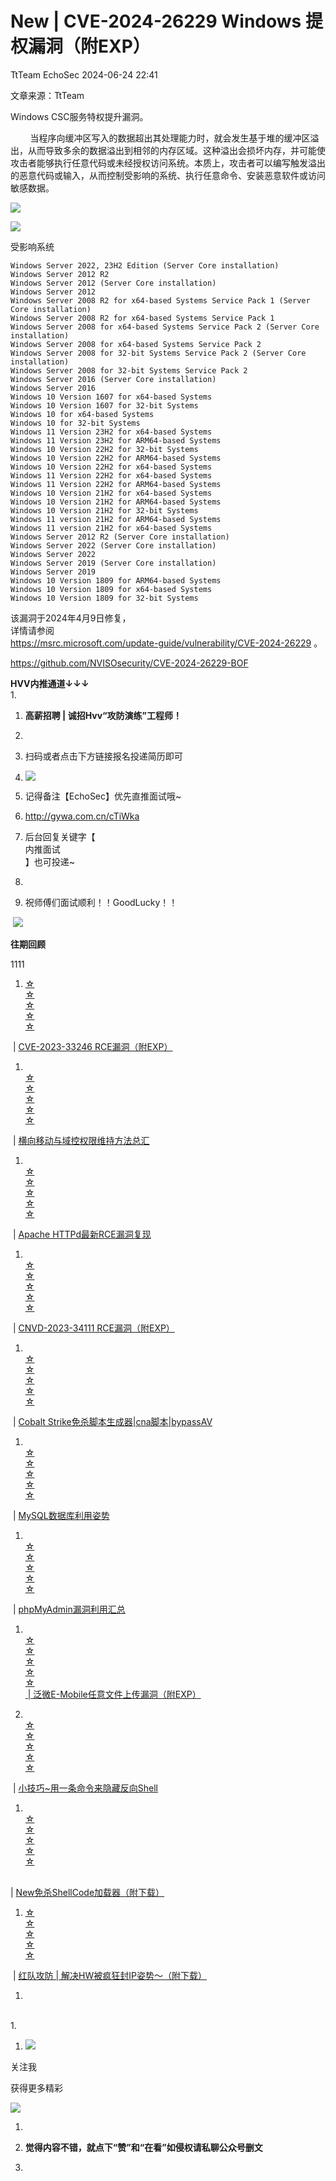 #  New | CVE-2024-26229 Windows 提权漏洞（附EXP）   
TtTeam  EchoSec   2024-06-24 22:41  
  
文章来源：TtTeam  
  
Windows CSC服务特权提升漏洞。  
  
        当程序向缓冲区写入的数据超出其处理能力时，就会发生基于堆的缓冲区溢出，从而导致多余的数据溢出到相邻的内存区域。这种溢出会损坏内存，并可能使攻击者能够执行任意代码或未经授权访问系统。本质上，攻击者可以编写触发溢出的恶意代码或输入，从而控制受影响的系统、执行任意命令、安装恶意软件或访问敏感数据。  
  
![](https://mmbiz.qpic.cn/sz_mmbiz_png/0HlywncJbB0tfDpUNTWwiakS4icofldeo3DQgSJ9iaicnQAnib1wAibwIsVS8ib6iaNxGhjA30690sOVrCtj0w2WoiaD3Fg/640?wx_fmt=png&from=appmsg "")  
  
![](https://mmbiz.qpic.cn/sz_mmbiz_png/0HlywncJbB0tfDpUNTWwiakS4icofldeo3hF7TDlGXZmjujKm3gykH50vibVHrMHsE5oRR7hibbIARpiavZibX2B0AMw/640?wx_fmt=png&from=appmsg "")  
  
受影响系统  
```
Windows Server 2022, 23H2 Edition (Server Core installation)
Windows Server 2012 R2
Windows Server 2012 (Server Core installation)
Windows Server 2012
Windows Server 2008 R2 for x64-based Systems Service Pack 1 (Server Core installation)
Windows Server 2008 R2 for x64-based Systems Service Pack 1
Windows Server 2008 for x64-based Systems Service Pack 2 (Server Core installation)
Windows Server 2008 for x64-based Systems Service Pack 2
Windows Server 2008 for 32-bit Systems Service Pack 2 (Server Core installation)
Windows Server 2008 for 32-bit Systems Service Pack 2
Windows Server 2016 (Server Core installation)
Windows Server 2016
Windows 10 Version 1607 for x64-based Systems
Windows 10 Version 1607 for 32-bit Systems
Windows 10 for x64-based Systems
Windows 10 for 32-bit Systems
Windows 11 Version 23H2 for x64-based Systems
Windows 11 Version 23H2 for ARM64-based Systems
Windows 10 Version 22H2 for 32-bit Systems
Windows 10 Version 22H2 for ARM64-based Systems
Windows 10 Version 22H2 for x64-based Systems
Windows 11 Version 22H2 for x64-based Systems
Windows 11 Version 22H2 for ARM64-based Systems
Windows 10 Version 21H2 for x64-based Systems
Windows 10 Version 21H2 for ARM64-based Systems
Windows 10 Version 21H2 for 32-bit Systems
Windows 11 version 21H2 for ARM64-based Systems
Windows 11 version 21H2 for x64-based Systems
Windows Server 2012 R2 (Server Core installation)
Windows Server 2022 (Server Core installation)
Windows Server 2022
Windows Server 2019 (Server Core installation)
Windows Server 2019
Windows 10 Version 1809 for ARM64-based Systems
Windows 10 Version 1809 for x64-based Systems
Windows 10 Version 1809 for 32-bit Systems
```  
  
  
该漏洞于2024年4月9日修复，  
详情请参阅  
https://msrc.microsoft.com/update-guide/vulnerability/CVE-2024-26229 。  
  
  
https://github.com/NVISOsecurity/CVE-2024-26229-BOF  
  
**HVV内推通道↓↓↓**  
1.   
1. **高薪招聘 | 诚招Hvv“攻防演练”工程师！**  
  
1.   
1. 扫码或者点击下方链接报名投递简历即可  
  
1. ![](https://mmbiz.qpic.cn/mmbiz_png/vvO7f1bFAvUiartH39iaicT16dfYYHRZYvz2KBaDv6E2caFv5ibrH6zr6LaFhH4dgVewAYibywHGgqcgnxhPRtfZ3dQ/640?wx_fmt=png "")  
  
1. 记得备注【EchoSec】优先直推面试哦~  
  
1. http://gywa.com.cn/cTiWka  
  
1. 后台回复关键字【  
内推面试  
】也可投递~  
  
1.   
1. 祝师傅们面试顺利！！GoodLucky！！  
  
 ![](https://mmbiz.qpic.cn/mmbiz_png/vvO7f1bFAvWvSib3qGID65IIhLcR3wQvaO8Z3pdR5jlDkCwnbSoK5dXpye5yrSlnh1e8NmhmCibuuRqHU2wFo7VQ/640?wx_fmt=png "")  
  
**往期回顾**  
  
1111  
1. [☆](http://mp.weixin.qq.com/s?__biz=MzU3MTU3NTY2NA==&mid=2247484374&idx=1&sn=f98119b165319ea399cf3252e5976532&chksm=fcdf5fc9cba8d6df1080aa1d8e86c67bb873bcd40139293f8f63279c2df44946023ed6460cb5&scene=21#wechat_redirect)  
[☆](http://mp.weixin.qq.com/s?__biz=MzU3MTU3NTY2NA==&mid=2247484374&idx=1&sn=f98119b165319ea399cf3252e5976532&chksm=fcdf5fc9cba8d6df1080aa1d8e86c67bb873bcd40139293f8f63279c2df44946023ed6460cb5&scene=21#wechat_redirect)  
[☆](http://mp.weixin.qq.com/s?__biz=MzU3MTU3NTY2NA==&mid=2247484374&idx=1&sn=f98119b165319ea399cf3252e5976532&chksm=fcdf5fc9cba8d6df1080aa1d8e86c67bb873bcd40139293f8f63279c2df44946023ed6460cb5&scene=21#wechat_redirect)  
[☆](http://mp.weixin.qq.com/s?__biz=MzU3MTU3NTY2NA==&mid=2247484374&idx=1&sn=f98119b165319ea399cf3252e5976532&chksm=fcdf5fc9cba8d6df1080aa1d8e86c67bb873bcd40139293f8f63279c2df44946023ed6460cb5&scene=21#wechat_redirect)  
[☆](http://mp.weixin.qq.com/s?__biz=MzU3MTU3NTY2NA==&mid=2247484374&idx=1&sn=f98119b165319ea399cf3252e5976532&chksm=fcdf5fc9cba8d6df1080aa1d8e86c67bb873bcd40139293f8f63279c2df44946023ed6460cb5&scene=21#wechat_redirect)  
  
 | [CVE-2023-33246 RCE漏洞（附EXP）](http://mp.weixin.qq.com/s?__biz=MzU3MTU3NTY2NA==&mid=2247487479&idx=1&sn=0344b67820f235cef4e6ba59c6e3c181&chksm=fcdf53e8cba8dafecadb3eae5728d5238040b85f25612bc1bd9cc01fcc2a339f88276ecaee7b&scene=21#wechat_redirect)  
  
  
1. [](http://mp.weixin.qq.com/s?__biz=MzU3MTU3NTY2NA==&mid=2247484070&idx=1&sn=d0b1b7bd8687c452ccfa10d11218985e&chksm=fcdf5eb9cba8d7af7059dd9d0de041c2ef5eb7b4986d59fac34f62f5e4b705c42aea4018c318&scene=21#wechat_redirect)  
[☆](http://mp.weixin.qq.com/s?__biz=MzU3MTU3NTY2NA==&mid=2247484374&idx=1&sn=f98119b165319ea399cf3252e5976532&chksm=fcdf5fc9cba8d6df1080aa1d8e86c67bb873bcd40139293f8f63279c2df44946023ed6460cb5&scene=21#wechat_redirect)  
[☆](http://mp.weixin.qq.com/s?__biz=MzU3MTU3NTY2NA==&mid=2247484374&idx=1&sn=f98119b165319ea399cf3252e5976532&chksm=fcdf5fc9cba8d6df1080aa1d8e86c67bb873bcd40139293f8f63279c2df44946023ed6460cb5&scene=21#wechat_redirect)  
[☆](http://mp.weixin.qq.com/s?__biz=MzU3MTU3NTY2NA==&mid=2247484374&idx=1&sn=f98119b165319ea399cf3252e5976532&chksm=fcdf5fc9cba8d6df1080aa1d8e86c67bb873bcd40139293f8f63279c2df44946023ed6460cb5&scene=21#wechat_redirect)  
[☆](http://mp.weixin.qq.com/s?__biz=MzU3MTU3NTY2NA==&mid=2247484374&idx=1&sn=f98119b165319ea399cf3252e5976532&chksm=fcdf5fc9cba8d6df1080aa1d8e86c67bb873bcd40139293f8f63279c2df44946023ed6460cb5&scene=21#wechat_redirect)  
[☆](http://mp.weixin.qq.com/s?__biz=MzU3MTU3NTY2NA==&mid=2247484374&idx=1&sn=f98119b165319ea399cf3252e5976532&chksm=fcdf5fc9cba8d6df1080aa1d8e86c67bb873bcd40139293f8f63279c2df44946023ed6460cb5&scene=21#wechat_redirect)  
  
 | [横向移动与域控权限维持方法总汇](http://mp.weixin.qq.com/s?__biz=MzU3MTU3NTY2NA==&mid=2247484308&idx=1&sn=dffaf96b424952c365fd22f733f696f7&chksm=fcdf5f8bcba8d69d58ebaa0da04fbc2b4bf236df6e763d3da4addc097b559f71edfb48ae9712&scene=21#wechat_redirect)  
  
  
1. [](http://mp.weixin.qq.com/s?__biz=MzU3MTU3NTY2NA==&mid=2247484076&idx=1&sn=6af2e134ac579e48697f2ee6b7279a4e&chksm=fcdf5eb3cba8d7a5f545a558c13e184c82bf1bb0dd281a4d7ade4e11fa1e647ac447322fe8af&scene=21#wechat_redirect)  
[☆](http://mp.weixin.qq.com/s?__biz=MzU3MTU3NTY2NA==&mid=2247484374&idx=1&sn=f98119b165319ea399cf3252e5976532&chksm=fcdf5fc9cba8d6df1080aa1d8e86c67bb873bcd40139293f8f63279c2df44946023ed6460cb5&scene=21#wechat_redirect)  
[☆](http://mp.weixin.qq.com/s?__biz=MzU3MTU3NTY2NA==&mid=2247484374&idx=1&sn=f98119b165319ea399cf3252e5976532&chksm=fcdf5fc9cba8d6df1080aa1d8e86c67bb873bcd40139293f8f63279c2df44946023ed6460cb5&scene=21#wechat_redirect)  
[☆](http://mp.weixin.qq.com/s?__biz=MzU3MTU3NTY2NA==&mid=2247484374&idx=1&sn=f98119b165319ea399cf3252e5976532&chksm=fcdf5fc9cba8d6df1080aa1d8e86c67bb873bcd40139293f8f63279c2df44946023ed6460cb5&scene=21#wechat_redirect)  
[☆](http://mp.weixin.qq.com/s?__biz=MzU3MTU3NTY2NA==&mid=2247484374&idx=1&sn=f98119b165319ea399cf3252e5976532&chksm=fcdf5fc9cba8d6df1080aa1d8e86c67bb873bcd40139293f8f63279c2df44946023ed6460cb5&scene=21#wechat_redirect)  
[☆](http://mp.weixin.qq.com/s?__biz=MzU3MTU3NTY2NA==&mid=2247484374&idx=1&sn=f98119b165319ea399cf3252e5976532&chksm=fcdf5fc9cba8d6df1080aa1d8e86c67bb873bcd40139293f8f63279c2df44946023ed6460cb5&scene=21#wechat_redirect)  
  
 | [Apache HTTPd最新RCE漏洞复现](http://mp.weixin.qq.com/s?__biz=MzU3MTU3NTY2NA==&mid=2247484184&idx=1&sn=f9286573a97bd404e43622c0235aa357&chksm=fcdf5f07cba8d611dc7d8c479b47e312b95194ec5634c6fe46867719bea8de051681dd777558&scene=21#wechat_redirect)  
  
  
1. [](http://mp.weixin.qq.com/s?__biz=MzU3MTU3NTY2NA==&mid=2247484184&idx=1&sn=f9286573a97bd404e43622c0235aa357&chksm=fcdf5f07cba8d611dc7d8c479b47e312b95194ec5634c6fe46867719bea8de051681dd777558&scene=21#wechat_redirect)  
[☆](http://mp.weixin.qq.com/s?__biz=MzU3MTU3NTY2NA==&mid=2247484374&idx=1&sn=f98119b165319ea399cf3252e5976532&chksm=fcdf5fc9cba8d6df1080aa1d8e86c67bb873bcd40139293f8f63279c2df44946023ed6460cb5&scene=21#wechat_redirect)  
[☆](http://mp.weixin.qq.com/s?__biz=MzU3MTU3NTY2NA==&mid=2247484374&idx=1&sn=f98119b165319ea399cf3252e5976532&chksm=fcdf5fc9cba8d6df1080aa1d8e86c67bb873bcd40139293f8f63279c2df44946023ed6460cb5&scene=21#wechat_redirect)  
[☆](http://mp.weixin.qq.com/s?__biz=MzU3MTU3NTY2NA==&mid=2247484374&idx=1&sn=f98119b165319ea399cf3252e5976532&chksm=fcdf5fc9cba8d6df1080aa1d8e86c67bb873bcd40139293f8f63279c2df44946023ed6460cb5&scene=21#wechat_redirect)  
[☆](http://mp.weixin.qq.com/s?__biz=MzU3MTU3NTY2NA==&mid=2247484374&idx=1&sn=f98119b165319ea399cf3252e5976532&chksm=fcdf5fc9cba8d6df1080aa1d8e86c67bb873bcd40139293f8f63279c2df44946023ed6460cb5&scene=21#wechat_redirect)  
[☆](http://mp.weixin.qq.com/s?__biz=MzU3MTU3NTY2NA==&mid=2247484374&idx=1&sn=f98119b165319ea399cf3252e5976532&chksm=fcdf5fc9cba8d6df1080aa1d8e86c67bb873bcd40139293f8f63279c2df44946023ed6460cb5&scene=21#wechat_redirect)  
  
 | [CNVD-2023-34111 RCE漏洞（附EXP）](http://mp.weixin.qq.com/s?__biz=MzU3MTU3NTY2NA==&mid=2247487473&idx=1&sn=05f60bd9badc889e1bc2bc56e9c776ab&chksm=fcdf53eecba8daf8ec1905ed03e31edf632c4a10f29e4002e66cc1a52487c368de52c341987f&scene=21#wechat_redirect)  
  
  
1. [](http://mp.weixin.qq.com/s?__biz=MzU3MTU3NTY2NA==&mid=2247484308&idx=1&sn=dffaf96b424952c365fd22f733f696f7&chksm=fcdf5f8bcba8d69d58ebaa0da04fbc2b4bf236df6e763d3da4addc097b559f71edfb48ae9712&scene=21#wechat_redirect)  
[☆](http://mp.weixin.qq.com/s?__biz=MzU3MTU3NTY2NA==&mid=2247484374&idx=1&sn=f98119b165319ea399cf3252e5976532&chksm=fcdf5fc9cba8d6df1080aa1d8e86c67bb873bcd40139293f8f63279c2df44946023ed6460cb5&scene=21#wechat_redirect)  
[☆](http://mp.weixin.qq.com/s?__biz=MzU3MTU3NTY2NA==&mid=2247484374&idx=1&sn=f98119b165319ea399cf3252e5976532&chksm=fcdf5fc9cba8d6df1080aa1d8e86c67bb873bcd40139293f8f63279c2df44946023ed6460cb5&scene=21#wechat_redirect)  
[☆](http://mp.weixin.qq.com/s?__biz=MzU3MTU3NTY2NA==&mid=2247484374&idx=1&sn=f98119b165319ea399cf3252e5976532&chksm=fcdf5fc9cba8d6df1080aa1d8e86c67bb873bcd40139293f8f63279c2df44946023ed6460cb5&scene=21#wechat_redirect)  
[☆](http://mp.weixin.qq.com/s?__biz=MzU3MTU3NTY2NA==&mid=2247484374&idx=1&sn=f98119b165319ea399cf3252e5976532&chksm=fcdf5fc9cba8d6df1080aa1d8e86c67bb873bcd40139293f8f63279c2df44946023ed6460cb5&scene=21#wechat_redirect)  
[☆](http://mp.weixin.qq.com/s?__biz=MzU3MTU3NTY2NA==&mid=2247484374&idx=1&sn=f98119b165319ea399cf3252e5976532&chksm=fcdf5fc9cba8d6df1080aa1d8e86c67bb873bcd40139293f8f63279c2df44946023ed6460cb5&scene=21#wechat_redirect)  
  
 | [Cobalt Strike免杀脚本生成器|cna脚本|bypassAV](http://mp.weixin.qq.com/s?__biz=MzU3MTU3NTY2NA==&mid=2247484070&idx=1&sn=d0b1b7bd8687c452ccfa10d11218985e&chksm=fcdf5eb9cba8d7af7059dd9d0de041c2ef5eb7b4986d59fac34f62f5e4b705c42aea4018c318&scene=21#wechat_redirect)  
  
  
1. [](http://mp.weixin.qq.com/s?__biz=MzU3MTU3NTY2NA==&mid=2247484268&idx=1&sn=cbbcf96a16f4115a277f7b178f58fbfd&chksm=fcdf5f73cba8d6654a8da5bc3c00a6c2997263869f74e7be9316bbc6e4e527e317e999539d4b&scene=21#wechat_redirect)  
[☆](http://mp.weixin.qq.com/s?__biz=MzU3MTU3NTY2NA==&mid=2247484374&idx=1&sn=f98119b165319ea399cf3252e5976532&chksm=fcdf5fc9cba8d6df1080aa1d8e86c67bb873bcd40139293f8f63279c2df44946023ed6460cb5&scene=21#wechat_redirect)  
[☆](http://mp.weixin.qq.com/s?__biz=MzU3MTU3NTY2NA==&mid=2247484374&idx=1&sn=f98119b165319ea399cf3252e5976532&chksm=fcdf5fc9cba8d6df1080aa1d8e86c67bb873bcd40139293f8f63279c2df44946023ed6460cb5&scene=21#wechat_redirect)  
[☆](http://mp.weixin.qq.com/s?__biz=MzU3MTU3NTY2NA==&mid=2247484374&idx=1&sn=f98119b165319ea399cf3252e5976532&chksm=fcdf5fc9cba8d6df1080aa1d8e86c67bb873bcd40139293f8f63279c2df44946023ed6460cb5&scene=21#wechat_redirect)  
[☆](http://mp.weixin.qq.com/s?__biz=MzU3MTU3NTY2NA==&mid=2247484374&idx=1&sn=f98119b165319ea399cf3252e5976532&chksm=fcdf5fc9cba8d6df1080aa1d8e86c67bb873bcd40139293f8f63279c2df44946023ed6460cb5&scene=21#wechat_redirect)  
[☆](http://mp.weixin.qq.com/s?__biz=MzU3MTU3NTY2NA==&mid=2247484374&idx=1&sn=f98119b165319ea399cf3252e5976532&chksm=fcdf5fc9cba8d6df1080aa1d8e86c67bb873bcd40139293f8f63279c2df44946023ed6460cb5&scene=21#wechat_redirect)  
  
 | [MySQL数据库利用姿势](http://mp.weixin.qq.com/s?__biz=MzU3MTU3NTY2NA==&mid=2247484823&idx=1&sn=90bcbbbfc7b8b4b22204fd0bb767976e&chksm=fcdf5988cba8d09e3e34149a546f0301ae210f02550b36aad3de051ec2c6f877b25d980bec16&scene=21#wechat_redirect)  
  
  
1. [](http://mp.weixin.qq.com/s?__biz=MzU3MTU3NTY2NA==&mid=2247484271&idx=1&sn=b07fd5a4b7a0d2430281e76c30cbb4eb&chksm=fcdf5f70cba8d6665a709a2da2bb4ea15751777d3a81818a19d52fe4b5a8306c756f0995bda5&scene=21#wechat_redirect)  
[☆](http://mp.weixin.qq.com/s?__biz=MzU3MTU3NTY2NA==&mid=2247484374&idx=1&sn=f98119b165319ea399cf3252e5976532&chksm=fcdf5fc9cba8d6df1080aa1d8e86c67bb873bcd40139293f8f63279c2df44946023ed6460cb5&scene=21#wechat_redirect)  
[☆](http://mp.weixin.qq.com/s?__biz=MzU3MTU3NTY2NA==&mid=2247484374&idx=1&sn=f98119b165319ea399cf3252e5976532&chksm=fcdf5fc9cba8d6df1080aa1d8e86c67bb873bcd40139293f8f63279c2df44946023ed6460cb5&scene=21#wechat_redirect)  
[☆](http://mp.weixin.qq.com/s?__biz=MzU3MTU3NTY2NA==&mid=2247484374&idx=1&sn=f98119b165319ea399cf3252e5976532&chksm=fcdf5fc9cba8d6df1080aa1d8e86c67bb873bcd40139293f8f63279c2df44946023ed6460cb5&scene=21#wechat_redirect)  
[☆](http://mp.weixin.qq.com/s?__biz=MzU3MTU3NTY2NA==&mid=2247484374&idx=1&sn=f98119b165319ea399cf3252e5976532&chksm=fcdf5fc9cba8d6df1080aa1d8e86c67bb873bcd40139293f8f63279c2df44946023ed6460cb5&scene=21#wechat_redirect)  
[☆](http://mp.weixin.qq.com/s?__biz=MzU3MTU3NTY2NA==&mid=2247484374&idx=1&sn=f98119b165319ea399cf3252e5976532&chksm=fcdf5fc9cba8d6df1080aa1d8e86c67bb873bcd40139293f8f63279c2df44946023ed6460cb5&scene=21#wechat_redirect)  
  
 | [phpMyAdmin漏洞利用汇总](http://mp.weixin.qq.com/s?__biz=MzU3MTU3NTY2NA==&mid=2247484271&idx=1&sn=b07fd5a4b7a0d2430281e76c30cbb4eb&chksm=fcdf5f70cba8d6665a709a2da2bb4ea15751777d3a81818a19d52fe4b5a8306c756f0995bda5&scene=21#wechat_redirect)  
  
  
1. [](http://mp.weixin.qq.com/s?__biz=MzU3MTU3NTY2NA==&mid=2247484271&idx=1&sn=b07fd5a4b7a0d2430281e76c30cbb4eb&chksm=fcdf5f70cba8d6665a709a2da2bb4ea15751777d3a81818a19d52fe4b5a8306c756f0995bda5&scene=21#wechat_redirect)  
[☆](http://mp.weixin.qq.com/s?__biz=MzU3MTU3NTY2NA==&mid=2247484374&idx=1&sn=f98119b165319ea399cf3252e5976532&chksm=fcdf5fc9cba8d6df1080aa1d8e86c67bb873bcd40139293f8f63279c2df44946023ed6460cb5&scene=21#wechat_redirect)  
[☆](http://mp.weixin.qq.com/s?__biz=MzU3MTU3NTY2NA==&mid=2247484374&idx=1&sn=f98119b165319ea399cf3252e5976532&chksm=fcdf5fc9cba8d6df1080aa1d8e86c67bb873bcd40139293f8f63279c2df44946023ed6460cb5&scene=21#wechat_redirect)  
[☆](http://mp.weixin.qq.com/s?__biz=MzU3MTU3NTY2NA==&mid=2247484374&idx=1&sn=f98119b165319ea399cf3252e5976532&chksm=fcdf5fc9cba8d6df1080aa1d8e86c67bb873bcd40139293f8f63279c2df44946023ed6460cb5&scene=21#wechat_redirect)  
[☆](http://mp.weixin.qq.com/s?__biz=MzU3MTU3NTY2NA==&mid=2247484374&idx=1&sn=f98119b165319ea399cf3252e5976532&chksm=fcdf5fc9cba8d6df1080aa1d8e86c67bb873bcd40139293f8f63279c2df44946023ed6460cb5&scene=21#wechat_redirect)  
[☆](http://mp.weixin.qq.com/s?__biz=MzU3MTU3NTY2NA==&mid=2247484374&idx=1&sn=f98119b165319ea399cf3252e5976532&chksm=fcdf5fc9cba8d6df1080aa1d8e86c67bb873bcd40139293f8f63279c2df44946023ed6460cb5&scene=21#wechat_redirect)  
[ | 泛微E-Mobile任意文件上传漏洞（附EXP）](http://mp.weixin.qq.com/s?__biz=MzU3MTU3NTY2NA==&mid=2247487464&idx=1&sn=fb5391a43f46cdda680366e1433a4065&chksm=fcdf53f7cba8dae19120faf7bf9797bd58ef3dcffe15038d033771c6c9c295a3fdb21fa6f8eb&scene=21#wechat_redirect)  
  
  
1. [](http://mp.weixin.qq.com/s?__biz=MzU3MTU3NTY2NA==&mid=2247487440&idx=1&sn=26caf45279fc94cddb4afd15957ab903&chksm=fcdf53cfcba8dad95094622e9c6490b5499d4e20d87837c20ff76af8a748f9cf0f3f28477658&scene=21#wechat_redirect)  
[☆](http://mp.weixin.qq.com/s?__biz=MzU3MTU3NTY2NA==&mid=2247484374&idx=1&sn=f98119b165319ea399cf3252e5976532&chksm=fcdf5fc9cba8d6df1080aa1d8e86c67bb873bcd40139293f8f63279c2df44946023ed6460cb5&scene=21#wechat_redirect)  
[☆](http://mp.weixin.qq.com/s?__biz=MzU3MTU3NTY2NA==&mid=2247484374&idx=1&sn=f98119b165319ea399cf3252e5976532&chksm=fcdf5fc9cba8d6df1080aa1d8e86c67bb873bcd40139293f8f63279c2df44946023ed6460cb5&scene=21#wechat_redirect)  
[☆](http://mp.weixin.qq.com/s?__biz=MzU3MTU3NTY2NA==&mid=2247484374&idx=1&sn=f98119b165319ea399cf3252e5976532&chksm=fcdf5fc9cba8d6df1080aa1d8e86c67bb873bcd40139293f8f63279c2df44946023ed6460cb5&scene=21#wechat_redirect)  
[☆](http://mp.weixin.qq.com/s?__biz=MzU3MTU3NTY2NA==&mid=2247484374&idx=1&sn=f98119b165319ea399cf3252e5976532&chksm=fcdf5fc9cba8d6df1080aa1d8e86c67bb873bcd40139293f8f63279c2df44946023ed6460cb5&scene=21#wechat_redirect)  
[☆](http://mp.weixin.qq.com/s?__biz=MzU3MTU3NTY2NA==&mid=2247484374&idx=1&sn=f98119b165319ea399cf3252e5976532&chksm=fcdf5fc9cba8d6df1080aa1d8e86c67bb873bcd40139293f8f63279c2df44946023ed6460cb5&scene=21#wechat_redirect)  
  
 | [小技巧~用一条命令来隐藏反向Shell](http://mp.weixin.qq.com/s?__biz=MzU3MTU3NTY2NA==&mid=2247487440&idx=1&sn=26caf45279fc94cddb4afd15957ab903&chksm=fcdf53cfcba8dad95094622e9c6490b5499d4e20d87837c20ff76af8a748f9cf0f3f28477658&scene=21#wechat_redirect)  
  
  
1. [](http://mp.weixin.qq.com/s?__biz=MzU3MTU3NTY2NA==&mid=2247487440&idx=1&sn=26caf45279fc94cddb4afd15957ab903&chksm=fcdf53cfcba8dad95094622e9c6490b5499d4e20d87837c20ff76af8a748f9cf0f3f28477658&scene=21#wechat_redirect)  
[☆](http://mp.weixin.qq.com/s?__biz=MzU3MTU3NTY2NA==&mid=2247484374&idx=1&sn=f98119b165319ea399cf3252e5976532&chksm=fcdf5fc9cba8d6df1080aa1d8e86c67bb873bcd40139293f8f63279c2df44946023ed6460cb5&scene=21#wechat_redirect)  
[☆](http://mp.weixin.qq.com/s?__biz=MzU3MTU3NTY2NA==&mid=2247484374&idx=1&sn=f98119b165319ea399cf3252e5976532&chksm=fcdf5fc9cba8d6df1080aa1d8e86c67bb873bcd40139293f8f63279c2df44946023ed6460cb5&scene=21#wechat_redirect)  
[☆](http://mp.weixin.qq.com/s?__biz=MzU3MTU3NTY2NA==&mid=2247484374&idx=1&sn=f98119b165319ea399cf3252e5976532&chksm=fcdf5fc9cba8d6df1080aa1d8e86c67bb873bcd40139293f8f63279c2df44946023ed6460cb5&scene=21#wechat_redirect)  
[☆](http://mp.weixin.qq.com/s?__biz=MzU3MTU3NTY2NA==&mid=2247484374&idx=1&sn=f98119b165319ea399cf3252e5976532&chksm=fcdf5fc9cba8d6df1080aa1d8e86c67bb873bcd40139293f8f63279c2df44946023ed6460cb5&scene=21#wechat_redirect)  
[☆](http://mp.weixin.qq.com/s?__biz=MzU3MTU3NTY2NA==&mid=2247484374&idx=1&sn=f98119b165319ea399cf3252e5976532&chksm=fcdf5fc9cba8d6df1080aa1d8e86c67bb873bcd40139293f8f63279c2df44946023ed6460cb5&scene=21#wechat_redirect)  
  
   
| [New免杀ShellCode加载器（附下载）](http://mp.weixin.qq.com/s?__biz=MzU3MTU3NTY2NA==&mid=2247487432&idx=1&sn=8f1aa7f1d663858264ed268ae0e4e7e7&chksm=fcdf53d7cba8dac16b53dc21b1062b16649b814ddaef3e79de5c5377219935f1b9490a3bc72c&scene=21#wechat_redirect)  
  
  
1. [☆](http://mp.weixin.qq.com/s?__biz=MzU3MTU3NTY2NA==&mid=2247484374&idx=1&sn=f98119b165319ea399cf3252e5976532&chksm=fcdf5fc9cba8d6df1080aa1d8e86c67bb873bcd40139293f8f63279c2df44946023ed6460cb5&scene=21#wechat_redirect)  
[☆](http://mp.weixin.qq.com/s?__biz=MzU3MTU3NTY2NA==&mid=2247484374&idx=1&sn=f98119b165319ea399cf3252e5976532&chksm=fcdf5fc9cba8d6df1080aa1d8e86c67bb873bcd40139293f8f63279c2df44946023ed6460cb5&scene=21#wechat_redirect)  
[☆](http://mp.weixin.qq.com/s?__biz=MzU3MTU3NTY2NA==&mid=2247484374&idx=1&sn=f98119b165319ea399cf3252e5976532&chksm=fcdf5fc9cba8d6df1080aa1d8e86c67bb873bcd40139293f8f63279c2df44946023ed6460cb5&scene=21#wechat_redirect)  
[☆](http://mp.weixin.qq.com/s?__biz=MzU3MTU3NTY2NA==&mid=2247484374&idx=1&sn=f98119b165319ea399cf3252e5976532&chksm=fcdf5fc9cba8d6df1080aa1d8e86c67bb873bcd40139293f8f63279c2df44946023ed6460cb5&scene=21#wechat_redirect)  
[☆](http://mp.weixin.qq.com/s?__biz=MzU3MTU3NTY2NA==&mid=2247484374&idx=1&sn=f98119b165319ea399cf3252e5976532&chksm=fcdf5fc9cba8d6df1080aa1d8e86c67bb873bcd40139293f8f63279c2df44946023ed6460cb5&scene=21#wechat_redirect)  
  
 | [红队攻防 | 解决HW被疯狂封IP姿势～（附下载）](http://mp.weixin.qq.com/s?__biz=MzU3MTU3NTY2NA==&mid=2247487413&idx=1&sn=7cb9ecc5df0e78d9c73b6dcad064eb16&chksm=fcdf53aacba8dabc1eb24b9cd3df4554f0a83a9657170ec3167f2e718dea45024374abf704f7&scene=21#wechat_redirect)  
  
  
1.   
   
1.   
1. ![](https://mmbiz.qpic.cn/mmbiz_png/vvO7f1bFAvWR5RScYlUsqTtj0TWP0UvTL90icIibdrGQ5jicvqWFo3ZfrDL4HKjjU2dsK0MtNjfRnsMJuXMcUDNibA/640?wx_fmt=png "")  
  
关注我  
  
获得更多精彩  
  
![](https://mmbiz.qpic.cn/mmbiz_jpg/vvO7f1bFAvWvSib3qGID65IIhLcR3wQvauna7g74hhUBYS8A99NMyhkmMf6MpvtvUWUZA0YAhO1hQZvPYlAwXwA/640?wx_fmt=jpeg "")  
  
  
1.   
1. **觉得内容不错，就点下“赞”和“在看”如侵权请私聊公众号删文**  
  
1.   
